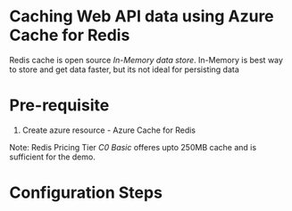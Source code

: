 # Caching Web API data using Azure Cache for Redis
Redis cache is open source *In-Memory data store*. 
In-Memory is best way to store and get data faster, but its not ideal for persisting data

# Pre-requisite
1. Create azure resource - Azure Cache for Redis

Note: Redis Pricing Tier *C0 Basic* offeres upto 250MB cache and is sufficient for the demo.

# Configuration Steps
